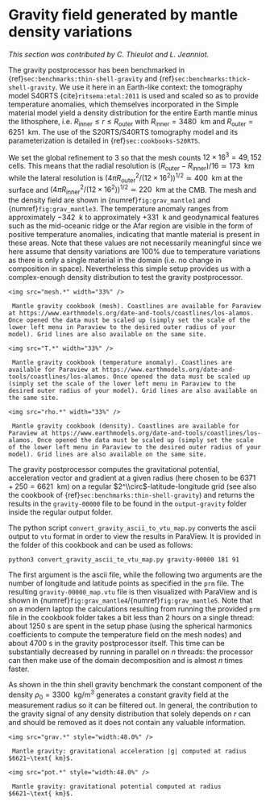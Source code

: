 # Gravity field generated by mantle density variations

*This section was contributed by C. Thieulot and L. Jeanniot.*

The gravity postprocessor has been benchmarked in
{ref}`sec:benchmarks:thin-shell-gravity` and
{ref}`sec:benchmarks:thick-shell-gravity`. We use it here in an Earth-like
context: the tomography model S40RTS {cite}`ritsema:etal:2011` is used and scaled
so as to provide temperature anomalies, which themselves incorporated in the
Simple material model yield a density distribution for the entire Earth mantle
minus the lithosphere, i.e.
$R_\text{inner} \leq r \leq R_\text{outer}$ with
$R_\text{inner}=3480~\text{ km}$ and
$R_\text{outer}=6251~\text{ km}$. The use of the S20RTS/S40RTS
tomography model and its parameterization is detailed in
{ref}`sec:cookbooks-S20RTS`.

We set the global refinement to 3 so that the mesh counts
$12\times 16^3=49,152$ cells. This means that the radial resolution is
$(R_\text{outer}-R_\text{inner})/16\simeq  173~\text{ km}$ while
the lateral resolution is
$(4\pi R_\text{outer}^2/(12\times 16^2))^{1/2} \simeq 400~\text{ km}$ at
the surface and
$(4\pi R_\text{inner}^2/(12\times 16^2))^{1/2} \simeq 220~\text{ km}$ at
the CMB. The mesh and the density field are shown in {numref}`fig:grav_mantle1` and {numref}`fig:grav_mantle3`.
The temperature anomaly ranges from approximately $-342~\text{ k}$ to
approximately $+331~\text{ k}$ and geodynamical features such as the
mid-oceanic ridge or the Afar region are visible in the form of positive
temperature anomalies, indicating that mantle material is present in these
areas. Note that these values are not necessarily meaningful since we here
assume that density variations are 100% due to temperature variations as there
is only a single material in the domain (i.e. no change in composition in
space). Nevertheless this simple setup provides us with a complex-enough
density distribution to test the gravity postprocessor.


```{figure-md} fig:grav_mantle1
<img src="mesh.*" width="33%" />

 Mantle gravity cookbook (mesh). Coastlines are available for Paraview at https://www.earthmodels.org/date-and-tools/coastlines/los-alamos. Once opened the data must be scaled up (simply set the scale of the lower left menu in Paraview to the desired outer radius of your model). Grid lines are also available on the same site.
```

```{figure-md} fig:grav_mantle2
<img src="T.*" width="33%" />

 Mantle gravity cookbook (temperature anomaly). Coastlines are available for Paraview at https://www.earthmodels.org/date-and-tools/coastlines/los-alamos. Once opened the data must be scaled up (simply set the scale of the lower left menu in Paraview to the desired outer radius of your model). Grid lines are also available on the same site.
```

```{figure-md} fig:grav_mantle3
<img src="rho.*" width="33%" />

 Mantle gravity cookbook (density). Coastlines are available for Paraview at https://www.earthmodels.org/date-and-tools/coastlines/los-alamos. Once opened the data must be scaled up (simply set the scale of the lower left menu in Paraview to the desired outer radius of your model). Grid lines are also available on the same site.
```

The gravity postprocessor computes the gravitational potential, acceleration
vector and gradient at a given radius (here chosen to be
$6371+250=6621~\text{ km}$) on a regular $2^\\circ$-latitude-longitude grid
(see also the cookbook of
{ref}`sec:benchmarks:thin-shell-gravity`) and returns the
results in the `gravity-00000` file to be found in the `output-gravity` folder
inside the regular output folder.

The python script `convert_gravity_ascii_to_vtu_map.py` converts the ascii
output to `vtu` format in order to view the results in ParaView. It is
provided in the folder of this cookbook and can be used as follows:

```{code-block} ksh
python3 convert_gravity_ascii_to_vtu_map.py gravity-00000 181 91
```

The first argument is the ascii file, while the following two arguments are
the number of longitude and latitude points as specified in the `prm` file.
The resulting `gravity-00000_map.vtu` file is then visualized with ParaView
and is shown in {numref}`fig:grav_mantle4`/{numref}`fig:grav_mantle5`. Note that on a modern laptop the calculations
resulting from running the provided `prm` file in the cookbook folder takes a
bit less than 2 hours on a single thread: about 1250&nbsp;s are spent in the
setup phase (using the spherical harmonics coefficients to compute the
temperature field on the mesh nodes) and about 4700&nbsp;s in the gravity
postprocessor itself. This time can be substantially decreased by running in
parallel on $n$ threads: the processor can then make use of the domain
decomposition and is almost $n$ times faster.

As shown in the thin shell gravity benchmark the constant component of the
density $\rho_0=3300~\text{ kg}/\text{m}^3$ generates a constant gravity
field at the measurement radius so it can be filtered out. In general, the
contribution to the gravity signal of any density distribution that solely
depends on $r$ can and should be removed as it does not contain any valuable
information.


```{figure-md} fig:grav_mantle4
<img src="grav.*" style="width:48.0%" />

 Mantle gravity: gravitational acceleration |g| computed at radius $6621~\text{ km}$.
```

```{figure-md} fig:grav_mantle5
<img src="pot.*" style="width:48.0%" />

 Mantle gravity: gravitational potential computed at radius $6621~\text{ km}$.
```
